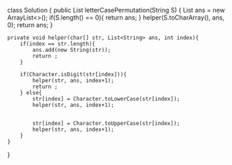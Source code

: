 class Solution {
    public List<String> letterCasePermutation(String S) {
        List<String> ans = new ArrayList<>();
        if(S.length() == 0){
            return ans;
        }
        helper(S.toCharArray(), ans, 0);
        return ans;
    }

    private void helper(char[] str, List<String> ans, int index){
        if(index == str.length){
            ans.add(new String(str));
            return ;
        }

        if(Character.isDigit(str[index])){
            helper(str, ans, index+1);
            return ;
        } else{
            str[index] = Character.toLowerCase(str[index]);
            helper(str, ans, index+1);


            str[index] = Character.toUpperCase(str[index]);
            helper(str, ans, index+1);
        }
    }
}
